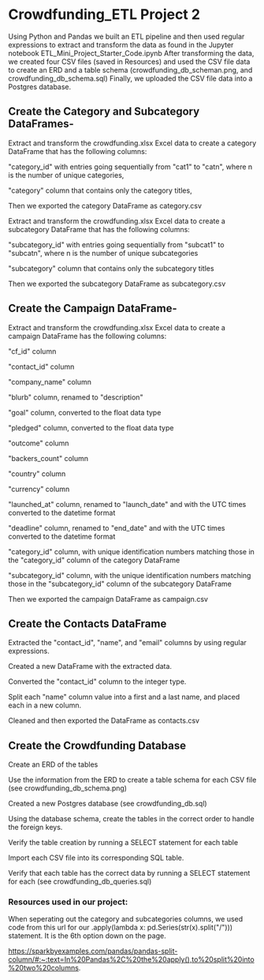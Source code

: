 # Crowdfunding_ETL Project 2

Using Python and Pandas we built an ETL pipeline and then used regular expressions to extract and transform the data as found in the 
Jupyter notebook ETL_Mini_Project_Starter_Code.ipynb
After transforming the data, we created four CSV files (saved in Resources) and used the CSV file data to create an ERD and a table 
schema (crowdfunding_db_scheman.png, and crowdfunding_db_schema.sql)
Finally, we uploaded the CSV file data into a Postgres database.

## Create the Category and Subcategory DataFrames- 
Extract and transform the crowdfunding.xlsx Excel data to create a category DataFrame that has the following columns:

"category_id" with entries going sequentially from "cat1" to "catn", where n is the number of unique categories,

"category" column that contains only the category titles,

Then we exported the category DataFrame as category.csv


Extract and transform the crowdfunding.xlsx Excel data to create a subcategory DataFrame that has the following columns:

"subcategory_id" with entries going sequentially from "subcat1" to "subcatn", where n is the number of unique subcategories

"subcategory" column that contains only the subcategory titles

Then we exported the subcategory DataFrame as subcategory.csv


## Create the Campaign DataFrame- 

Extract and transform the crowdfunding.xlsx Excel data to create a campaign DataFrame has the following columns:

"cf_id" column

"contact_id" column

"company_name" column

"blurb" column, renamed to "description"

"goal" column, converted to the float data type

"pledged" column, converted to the float data type

"outcome" column

"backers_count" column

"country" column

"currency" column

"launched_at" column, renamed to "launch_date" and with the UTC times converted to the datetime format

"deadline" column, renamed to "end_date" and with the UTC times converted to the datetime format

"category_id" column, with unique identification numbers matching those in the "category_id" column of the category DataFrame

"subcategory_id" column, with the unique identification numbers matching those in the "subcategory_id" column of the subcategory 
DataFrame

Then we exported the campaign DataFrame as campaign.csv


## Create the Contacts DataFrame

Extracted the "contact_id", "name", and "email" columns by using regular expressions.

Created a new DataFrame with the extracted data.

Converted the "contact_id" column to the integer type.

Split each "name" column value into a first and a last name, and placed each in a new column.

Cleaned and then exported the DataFrame as contacts.csv 



## Create the Crowdfunding Database

Create an ERD of the tables 

Use the information from the ERD to create a table schema for each CSV file (see crowdfunding_db_schema.png)



Created a new Postgres database (see crowdfunding_db.sql)

Using the database schema, create the tables in the correct order to handle the foreign keys.

Verify the table creation by running a SELECT statement for each table 

Import each CSV file into its corresponding SQL table.

Verify that each table has the correct data by running a SELECT statement for each (see crowdfunding_db_queries.sql)







### Resources used in our project:

When seperating out the category and subcategories columns, we used code from this url for our .apply(lambda x: 
pd.Series(str(x).split("/"))) statement. It is the 6th option down on the page.

https://sparkbyexamples.com/pandas/pandas-split-column/#:~:text=In%20Pandas%2C%20the%20apply(),to%20split%20into%20two%20columns.
